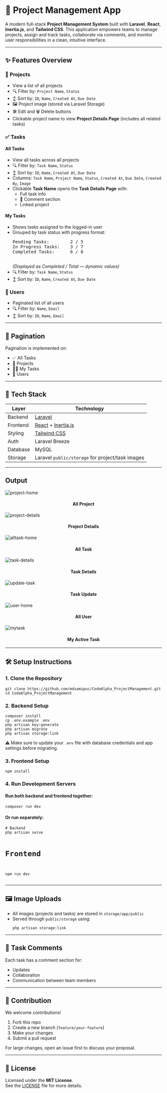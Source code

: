 <h1>📁 Project Management App</h1>

<p>A modern full-stack <strong>Project Management System</strong> built with <strong>Laravel</strong>, <strong>React</strong>, <strong>Inertia.js</strong>, and <strong>Tailwind CSS</strong>. This application empowers teams to manage projects, assign and track tasks, collaborate via comments, and monitor user responsibilities in a clean, intuitive interface.</p>


<hr>

<h2>✨ Features Overview</h2>

<h3>📂 Projects</h3>
<ul>
  <li>View a list of all projects</li>
  <li>🔍 Filter by: <code>Project Name</code>, <code>Status</code></li>
  <li>↕️ Sort by: <code>ID</code>, <code>Name</code>, <code>Created At</code>, <code>Due Date</code></li>
  <li>🖼️ Project image (stored via Laravel Storage)</li>
  <li>🛠️ Edit and 🗑️ Delete buttons</li>
  <li>Clickable project name to view <strong>Project Details Page</strong> (includes all related tasks)</li>
</ul>

<h3>✅ Tasks</h3>

<h4>All Tasks</h4>
<ul>
  <li>View all tasks across all projects</li>
  <li>🔍 Filter by: <code>Task Name</code>, <code>Status</code></li>
  <li>↕️ Sort by: <code>ID</code>, <code>Name</code>, <code>Created At</code>, <code>Due Date</code></li>
  <li>Columns: <code>Task Name</code>, <code>Project Name</code>, <code>Status</code>, <code>Created At</code>, <code>Due Date</code>, <code>Created By</code>, <code>Image</code></li>
  <li>Clickable <strong>Task Name</strong> opens the <strong>Task Details Page</strong> with:
    <ul>
      <li>Full task info</li>
      <li>💬 Comment section</li>
      <li>Linked project</li>
    </ul>
  </li>
</ul>

<h4>My Tasks</h4>
<ul>
  <li>Shows tasks assigned to the logged-in user</li>
  <li>Grouped by task status with progress format:
    <pre>
Pending Tasks:        2 / 5
In Progress Tasks:    3 / 7
Completed Tasks:      6 / 6
    </pre>
    <em>(Displayed as Completed / Total — dynamic values)</em>
  </li>
  <li>🔍 Filter by: <code>Task Name</code>, <code>Status</code></li>
  <li>↕️ Sort by: <code>ID</code>, <code>Name</code>, <code>Created At</code>, <code>Due Date</code></li>
</ul>

<h3>👤 Users</h3>
<ul>
  <li>Paginated list of all users</li>
  <li>🔍 Filter by: <code>Name</code>, <code>Email</code></li>
  <li>↕️ Sort by: <code>ID</code>, <code>Name</code>, <code>Email</code></li>
</ul>

<hr>

<h2>🔄 Pagination</h2>
<p>Pagination is implemented on:</p>
<ul>
  <li>✅ All Tasks</li>
  <li>📂 Projects</li>
  <li>🧑‍💻 My Tasks</li>
  <li>👤 Users</li>
</ul>

<hr>

<h2>🧰 Tech Stack</h2>
<table>
  <thead>
    <tr>
      <th>Layer</th>
      <th>Technology</th>
    </tr>
  </thead>
  <tbody>
    <tr>
      <td>Backend</td>
      <td><a href="https://laravel.com/" target="_blank" rel="noopener noreferrer">Laravel</a></td>
    </tr>
    <tr>
      <td>Frontend</td>
      <td><a href="https://reactjs.org/" target="_blank" rel="noopener noreferrer">React</a> + <a href="https://inertiajs.com/" target="_blank" rel="noopener noreferrer">Inertia.js</a></td>
    </tr>
    <tr>
      <td>Styling</td>
      <td><a href="https://tailwindcss.com/" target="_blank" rel="noopener noreferrer">Tailwind CSS</a></td>
    </tr>
    <tr>
      <td>Auth</td>
      <td>Laravel Breeze</td>
    </tr>
    <tr>
      <td>Database</td>
      <td>MySQL</td>
    </tr>
    <tr>
      <td>Storage</td>
      <td>Laravel <code>public/storage</code> for project/task images</td>
    </tr>
  </tbody>
</table>

<hr>

<h2>Output</h2>

![project-home](https://github.com/user-attachments/assets/22ba5b6d-768a-4f47-9639-9081e07223c2)

<h4 align="center">All Project</h4>

![project-details](https://github.com/user-attachments/assets/1a8a7975-46a2-41f3-bb2e-2b561abd6ed4)

<h4 align="center">Project Details</h4>


![alltask-home](https://github.com/user-attachments/assets/066ae476-39ec-4f75-9907-643b3cab09ac)

<h4 align="center">All Task</h4>


![task-details](https://github.com/user-attachments/assets/3913672e-5a1f-481a-b7bf-a76469841405)

<h4 align="center">Task Details</h4>

![update-task](https://github.com/user-attachments/assets/57f4388c-9218-42b3-8197-5e1a42d7182a)

<h4 align="center">Task Update</h4>

![user-home](https://github.com/user-attachments/assets/cce26312-0176-40ab-b8fd-8c893539385b)

<h4 align="center">All User</h4>

![mytask](https://github.com/user-attachments/assets/c25c4987-6c8d-4f25-8929-ac25b9e5ecab)

<h4 align="center">My Active Task</h4>
<hr>

<h2>🛠️ Setup Instructions</h2>

<h3>1. Clone the Repository</h3>
<pre><code>git clone https://github.com/mdsamipuc/CodeAlpha_ProjectManagement.git
cd CodeAlpha_ProjectManagement
</code></pre>

<h3>2. Backend Setup</h3>
<pre><code>composer install
cp .env.example .env
php artisan key:generate
php artisan migrate
php artisan storage:link
</code></pre>
<p>⚠️ Make sure to update your <code>.env</code> file with database credentials and app settings before migrating.</p>

<h3>3. Frontend Setup</h3>
<pre><code>npm install
</code></pre>

<h3>4. Run Development Servers</h3>

<h4>Run both backend and frontend together:</h4>
<pre><code>composer run dev
</code></pre>

<h4>Or run separately:</h4>
<pre><code># Backend
php artisan serve

# Frontend
npm run dev
</code></pre>

<hr>

<h2>🖼️ Image Uploads</h2>
<ul>
  <li>All images (projects and tasks) are stored in <code>storage/app/public</code></li>
  <li>Served through <code>public/storage</code> using:
    <pre><code>php artisan storage:link
</code></pre>
  </li>
</ul>

<hr>

<h2>💬 Task Comments</h2>
<p>Each task has a comment section for:</p>
<ul>
  <li>Updates</li>
  <li>Collaboration</li>
  <li>Communication between team members</li>
</ul>

<hr>

<h2>🤝 Contribution</h2>
<p>We welcome contributions!</p>
<ol>
  <li>Fork this repo</li>
  <li>Create a new branch (<code>feature/your-feature</code>)</li>
  <li>Make your changes</li>
  <li>Submit a pull request</li>
</ol>
<p>For large changes, open an issue first to discuss your proposal.</p>

<hr>

<h2>📄 License</h2>
<p>Licensed under the <strong>MIT License</strong>.<br>
See the <a href="LICENSE" target="_blank" rel="noopener noreferrer">LICENSE</a> file for more details.</p>


